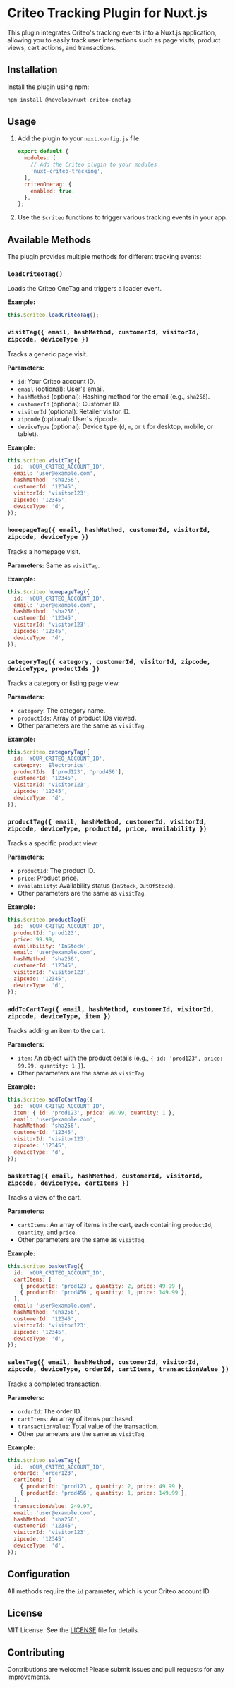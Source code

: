 # Criteo Tracking Plugin for Nuxt.js

This plugin integrates Criteo's tracking events into a Nuxt.js application, allowing you to easily track user interactions such as page visits, product views, cart actions, and transactions.

## Installation

Install the plugin using npm:

```bash
npm install @hevelop/nuxt-criteo-onetag
```

## Usage

1. Add the plugin to your `nuxt.config.js` file.

   ```javascript
   export default {
     modules: [
       // Add the Criteo plugin to your modules
       'nuxt-criteo-tracking',
     ],
     criteoOnetag: {
       enabled: true,
     },
   };
   ```

2. Use the `$criteo` functions to trigger various tracking events in your app.

## Available Methods

The plugin provides multiple methods for different tracking events:

### `loadCriteoTag()`

Loads the Criteo OneTag and triggers a loader event.

**Example:**

```javascript
this.$criteo.loadCriteoTag();
```

### `visitTag({ email, hashMethod, customerId, visitorId, zipcode, deviceType })`

Tracks a generic page visit.

**Parameters:**
- `id`: Your Criteo account ID.
- `email` (optional): User's email.
- `hashMethod` (optional): Hashing method for the email (e.g., `sha256`).
- `customerId` (optional): Customer ID.
- `visitorId` (optional): Retailer visitor ID.
- `zipcode` (optional): User's zipcode.
- `deviceType` (optional): Device type (`d`, `m`, or `t` for desktop, mobile, or tablet).

**Example:**

```javascript
this.$criteo.visitTag({
  id: 'YOUR_CRITEO_ACCOUNT_ID',
  email: 'user@example.com',
  hashMethod: 'sha256',
  customerId: '12345',
  visitorId: 'visitor123',
  zipcode: '12345',
  deviceType: 'd',
});
```

### `homepageTag({ email, hashMethod, customerId, visitorId, zipcode, deviceType })`

Tracks a homepage visit.

**Parameters:** Same as `visitTag`.

**Example:**

```javascript
this.$criteo.homepageTag({
  id: 'YOUR_CRITEO_ACCOUNT_ID',
  email: 'user@example.com',
  hashMethod: 'sha256',
  customerId: '12345',
  visitorId: 'visitor123',
  zipcode: '12345',
  deviceType: 'd',
});
```

### `categoryTag({ category, customerId, visitorId, zipcode, deviceType, productIds })`

Tracks a category or listing page view.

**Parameters:**

- `category`: The category name.
- `productIds`: Array of product IDs viewed.
- Other parameters are the same as `visitTag`.

**Example:**

```javascript
this.$criteo.categoryTag({
  id: 'YOUR_CRITEO_ACCOUNT_ID', 
  category: 'Electronics',
  productIds: ['prod123', 'prod456'],
  customerId: '12345',
  visitorId: 'visitor123',
  zipcode: '12345',
  deviceType: 'd',
});
```

### `productTag({ email, hashMethod, customerId, visitorId, zipcode, deviceType, productId, price, availability })`

Tracks a specific product view.

**Parameters:**

- `productId`: The product ID.
- `price`: Product price.
- `availability`: Availability status (`InStock`, `OutOfStock`).
- Other parameters are the same as `visitTag`.

**Example:**

```javascript
this.$criteo.productTag({
  id: 'YOUR_CRITEO_ACCOUNT_ID', 
  productId: 'prod123',
  price: 99.99,
  availability: 'InStock',
  email: 'user@example.com',
  hashMethod: 'sha256',
  customerId: '12345',
  visitorId: 'visitor123',
  zipcode: '12345',
  deviceType: 'd',
});
```

### `addToCartTag({ email, hashMethod, customerId, visitorId, zipcode, deviceType, item })`

Tracks adding an item to the cart.

**Parameters:**

- `item`: An object with the product details (e.g., `{ id: 'prod123', price: 99.99, quantity: 1 }`).
- Other parameters are the same as `visitTag`.

**Example:**

```javascript
this.$criteo.addToCartTag({
  id: 'YOUR_CRITEO_ACCOUNT_ID', 
  item: { id: 'prod123', price: 99.99, quantity: 1 },
  email: 'user@example.com',
  hashMethod: 'sha256',
  customerId: '12345',
  visitorId: 'visitor123',
  zipcode: '12345',
  deviceType: 'd',
});
```

### `basketTag({ email, hashMethod, customerId, visitorId, zipcode, deviceType, cartItems })`

Tracks a view of the cart.

**Parameters:**

- `cartItems`: An array of items in the cart, each containing `productId`, `quantity`, and `price`.
- Other parameters are the same as `visitTag`.

**Example:**

```javascript
this.$criteo.basketTag({
  id: 'YOUR_CRITEO_ACCOUNT_ID', 
  cartItems: [
    { productId: 'prod123', quantity: 2, price: 49.99 },
    { productId: 'prod456', quantity: 1, price: 149.99 },
  ],
  email: 'user@example.com',
  hashMethod: 'sha256',
  customerId: '12345',
  visitorId: 'visitor123',
  zipcode: '12345',
  deviceType: 'd',
});
```

### `salesTag({ email, hashMethod, customerId, visitorId, zipcode, deviceType, orderId, cartItems, transactionValue })`

Tracks a completed transaction.

**Parameters:**

- `orderId`: The order ID.
- `cartItems`: An array of items purchased.
- `transactionValue`: Total value of the transaction.
- Other parameters are the same as `visitTag`.

**Example:**

```javascript
this.$criteo.salesTag({
  id: 'YOUR_CRITEO_ACCOUNT_ID', 
  orderId: 'order123',
  cartItems: [
    { productId: 'prod123', quantity: 2, price: 49.99 },
    { productId: 'prod456', quantity: 1, price: 149.99 },
  ],
  transactionValue: 249.97,
  email: 'user@example.com',
  hashMethod: 'sha256',
  customerId: '12345',
  visitorId: 'visitor123',
  zipcode: '12345',
  deviceType: 'd',
});
```

## Configuration

All methods require the `id` parameter, which is your Criteo account ID.

## License

MIT License. See the [LICENSE](LICENSE) file for details.

## Contributing

Contributions are welcome! Please submit issues and pull requests for any improvements.
